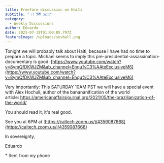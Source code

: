 ```yaml
---
title: Freeform discussion on Haiti
subtitle: " 🍌 🗺 🇭🇹"
category:
  - Weekly Discussions
author: Eduardo
date: 2021-07-15T01:00:09.797Z
featureImage: /uploads/sovball.png
---
```



Tonight we will probably talk about Haiti, because I have had no time to prepare a topic. Michael seems to imply this pre-presidential-​assassination-documentary is good: [https://www.youtube.com/​watch?v=8ymQfDKWJZM&ab_​channel=Enqu%C3%​AAteExclusiveM6](https://www.youtube.com/watch?v=8ymQfDKWJZM&ab_channel=Enqu%C3%AAteExclusiveM6)

Very importantly: This SATURDAY 10AM PST we will have a special event with Alex Hochuli, author of the banananification of the world article: [https://​americanaffairsjournal.org/​2021/05/the-brazilianization-​of-the-world/](https://americanaffairsjournal.org/2021/05/the-brazilianization-of-the-world/)

You should read it, it's real good. 

See you at 6PM at [https://caltech.zoom.us/j/​4359087668](https://caltech.zoom.us/j/4359087668)

In sovereignty, 

Eduardo

\* Sent from my phone